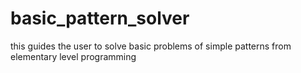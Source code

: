 # basic_pattern_solver
this guides the user to solve basic problems of simple patterns from elementary level programming
